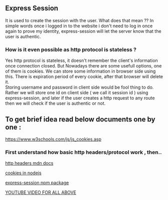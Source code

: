
## Express Session

It is used to create the session with the user. What does that mean ?? In simple words once i logged in to the website i don't need to log in once again to prove my identity, express-session will let the server know that the user is authentic.<br>

### How is it even possible as http protocol is stateless ?
Yes http protocol is stateless, it doesn't remember the client's information once connection closed. But Nowadays there are some usefull options, one of them is cookies. We can store some information in browser side using this. There is expiration period of every cookie, after that browser will delete it.
<br>
Storing username and password in client side would be fool thing to do. Rather we will store one id on client side ( we call it session id ) using express-session, and later if the user creates a http request to any route then we will check if the user is authentic or not.
<br>
## To get brief idea read below documents one by one : 

https://www.w3schools.com/js/js_cookies.asp <br>

### First understand how basic http headers/protocol work , then..
[http headers mdn docs](https://developer.mozilla.org/en-US/docs/Web/HTTP/Headers)

[cookies in nodejs](https://www.section.io/engineering-education/what-are-cookies-nodejs/) <br>

[express-session npm package](https://www.npmjs.com/package/express-session) <br>

[YOUTUBE VIDEO FOR ALL ABOVE](https://www.youtube.com/watch?v=F-sFp_AvHc8&t=10308s "Google's Homepage")



